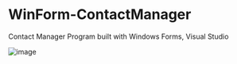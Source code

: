 # WinForm-ContactManager
Contact Manager Program built with Windows Forms, Visual Studio

![image](https://i.ibb.co/GWyWVs9/winform-contact-Manager.png)
